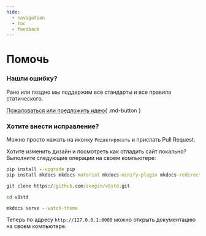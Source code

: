 ```yaml
---
hide:
  - navigation
  - toc
  - feedback
---
```


# Помочь

### Нашли ошибку?

Рано или поздно мы поддержим все стандарты и все правила статического.

[Пожаловаться или предложить идею](https://github.com/zeegin/v8std/issues/new){ .md-button }

### Хотите внести исправление?

Можно просто нажать на иконку `Редактировать` и прислать Pull Request.

Хотите изменить дизайн и посмотреть как отладить сайт локально?
Выполните следующие операции на своем компьютере:

```cmd
pip install --upgrade pip
pip install mkdocs mkdocs-material mkdocs-minify-plugin mkdocs-redirects pygments-bsl

git clone https://github.com/zeegin/v8std.git

cd v8std

mkdocs serve --watch-theme
```

Теперь по адресу `http://127.0.0.1:8000` можно открыть документацию на своем компьютере.
